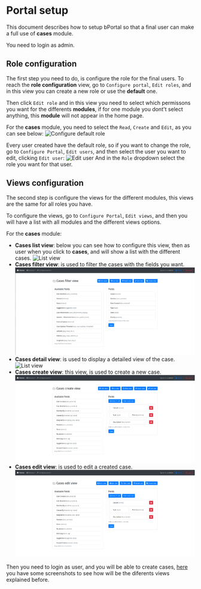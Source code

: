 # Portal setup
This document describes how to setup bPortal so that a final user can make a full use of **cases** module.

You need to login as admin.

## Role configuration
The first step you need to do, is configure the role for the final users. To reach the **role configuration** view, go to `Configure portal`, `Edit roles`, and in this view you can create a new role or use the **default** one.

Then click `Edit role` and in this view you need to select which permissons you want for the differents **modules**, if for one module you dont't select anything, this **module** will not appear in the home page. 

For the **cases** module, you need to select the `Read`, `Create` and `Edit`, as you can see below:
![Configure default role](screenshots/admin/edit_roles.png)

Every user created have the default role, so if you want to change the role, go to `Configure Portal`, `Edit users`, and then select the user you want to edit, clicking `Edit user`:
![Edit user](screenshots/admin/edit_user.png)
And in the `Role` dropdown select the role you want for that user.

## Views configuration
The second step is configure the views for the different modules, this views are the same for all roles you have.

To configure the views, go to `Configure Portal`, `Edit views`, and then you will have a list with all modules and the different views options.

For the **cases** module: 
- **Cases list view**: below you can see how to configure this view, then as user when you click to **cases**, and will show a list with the different cases.
![List view](screenshots/admin/configure_list_view.png)
- **Cases filter view**: is used to filter the cases with the fields you want.
![List view](screenshots/admin/filter-view.png)
- **Cases detail view**: is used to display a detailed view of the case.
![List view](screenshots/admin/configure_detail_view.png)
- **Cases create view**: this view, is used to create a new case.
![List view](screenshots/admin/create-view.png)
- **Cases edit view**: is used to edit a created case. 
![List view](screenshots/admin/edit-view.png)

Then you need to login as user, and you will be able to create cases, [here](screenshots.md) you have some screenshots to see how will be the diferents views explained before. 
